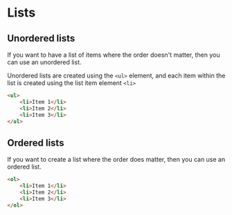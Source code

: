 # Lists

## Unordered lists

If you want to have a list of items where the order doesn't matter, then you can use an unordered list.

Unordered lists are created using the `<ul>` element, and each item within the list is created using the list item element `<li>`

```html
<ul>
    <li>Item 1</li>
    <li>Item 2</li>
    <li>Item 3</li>
</ul>
```

## Ordered lists

If you want to create a list where the order does matter, then you can use an ordered list.

```html
<ol>
    <li>Item 1</li>
    <li>Item 2</li>
    <li>Item 3</li>
</ol>
```